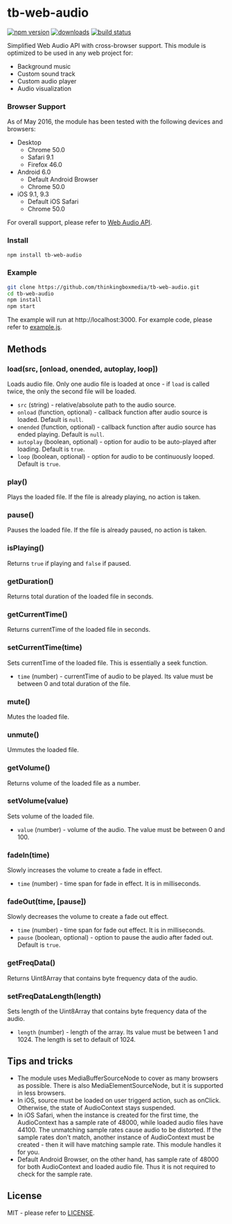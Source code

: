 # tb-web-audio
[![npm version][npm-img]][npm-url] [![downloads][downloads-img]][downloads-url] [![build status][travis-img]][travis-url]

Simplified Web Audio API with cross-browser support. This module is optimized to be used in any web project for:
* Background music
* Custom sound track
* Custom audio player
* Audio visualization

### Browser Support
As of May 2016, the module has been tested with the following devices and browsers:
* Desktop
    * Chrome 50.0
    * Safari 9.1
    * Firefox 46.0
* Android 6.0
    * Default Android Browser
    * Chrome 50.0
* iOS 9.1, 9.3
    * Default iOS Safari
    * Chrome 50.0

For overall support, please refer to [Web Audio API](http://caniuse.com/#feat=audio-api).

### Install
```sh
npm install tb-web-audio
```

### Example
```sh
git clone https://github.com/thinkingboxmedia/tb-web-audio.git
cd tb-web-audio
npm install
npm start
```
The example will run at http://localhost:3000. For example code, please refer to [example.js](example/example.js).

## Methods

### load(src, [onload, onended, autoplay, loop])
Loads audio file. Only one audio file is loaded at once - if `load` is called twice, the only the second file will be loaded.
* `src` (string) - relative/absolute path to the audio source.
* `onload` (function, optional) - callback function after audio source is loaded. Default is `null`.
* `onended` (function, optional) - callback function after audio source has ended playing. Default is `null`.
* `autoplay` (boolean, optional) - option for audio to be auto-played after loading. Default is `true`.
* `loop` (boolean, optional) - option for audio to be continuously looped. Default is `true`.

### play()
Plays the loaded file. If the file is already playing, no action is taken.

### pause()
Pauses the loaded file. If the file is already paused, no action is taken.

### isPlaying()
Returns `true` if playing and `false` if paused.

### getDuration()
Returns total duration of the loaded file in seconds.

### getCurrentTime()
Returns currentTime of the loaded file in seconds.

### setCurrentTime(time)
Sets currentTime of the loaded file. This is essentially a seek function.
* `time` (number) - currentTime of audio to be played. Its value must be between 0 and total duration of the file.

### mute()
Mutes the loaded file.

### unmute()
Ummutes the loaded file.

### getVolume()
Returns volume of the loaded file as a number.

### setVolume(value)
Sets volume of the loaded file.
* `value` (number) - volume of the audio. The value must be between 0 and 100.

### fadeIn(time)
Slowly increases the volume to create a fade in effect.
* `time` (number) - time span for fade in effect. It is in milliseconds.

### fadeOut(time, [pause])
Slowly decreases the volume to create a fade out effect.
* `time` (number) - time span for fade out effect. It is in milliseconds.
* `pause` (boolean, optional) - option to pause the audio after faded out. Default is `true`.
 
### getFreqData()
Returns Uint8Array that contains byte frequency data of the audio.

### setFreqDataLength(length)
Sets length of the Uint8Array that contains byte frequency data of the audio.
* `length` (number) - length of the array. Its value must be between 1 and 1024. The length is set to default of 1024.

## Tips and tricks
* The module uses MediaBufferSourceNode to cover as many browsers as possible. There is also MediaElementSourceNode, but it is supported in less browsers.
* In iOS, source must be loaded on user triggerd action, such as onClick. Otherwise, the state of AudioContext stays suspended.
* In iOS Safari, when the instance is created for the first time, the AudioContext has a sample rate of 48000, while loaded audio files have 44100. The unmatching sample rates cause audio to be distorted. If the sample rates don't match, another instance of AudioContext must be created - then it will have matching sample rate. This module handles it for you.
* Default Android Browser, on the other hand, has sample rate of 48000 for both AudioContext and loaded audio file. Thus it is not required to check for the sample rate.

## License
MIT - please refer to [LICENSE](LICENSE).

[npm-url]: https://www.npmjs.org/package/tb-web-audio
[npm-img]: https://img.shields.io/npm/v/tb-web-audio.svg
[downloads-url]: https://www.npmjs.org/package/tb-web-audio
[downloads-img]: https://img.shields.io/npm/dm/tb-web-audio.svg
[travis-url]: https://travis-ci.org/thinkingboxmedia/tb-web-audio
[travis-img]: https://travis-ci.org/thinkingboxmedia/tb-web-audio.svg